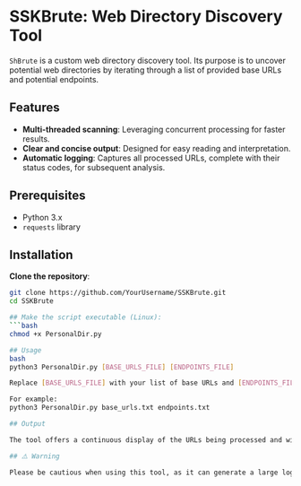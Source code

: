 # SSKBrute: Web Directory Discovery Tool

`ShBrute` is a custom web directory discovery tool. Its purpose is to uncover potential web directories by iterating through a list of provided base URLs and potential endpoints.

## Features

- **Multi-threaded scanning**: Leveraging concurrent processing for faster results.
- **Clear and concise output**: Designed for easy reading and interpretation.
- **Automatic logging**: Captures all processed URLs, complete with their status codes, for subsequent analysis.

## Prerequisites

- Python 3.x
- `requests` library

## Installation

 **Clone the repository**:
   ```bash
   git clone https://github.com/YourUsername/SSKBrute.git
   cd SSKBrute

## Make the script executable (Linux):
```bash
   chmod +x PersonalDir.py

## Usage
bash
   python3 PersonalDir.py [BASE_URLS_FILE] [ENDPOINTS_FILE]

   Replace [BASE_URLS_FILE] with your list of base URLs and [ENDPOINTS_FILE] with your list of endpoints to test.

   For example:
   python3 PersonalDir.py base_urls.txt endpoints.txt

## Output

The tool offers a continuous display of the URLs being processed and will prominently display any discovered directories with their corresponding status codes. Additionally, all results are persistently stored to a log file.

## ⚠️ Warning

Please be cautious when using this tool, as it can generate a large log file depending on the number of base URLs and endpoints provided.
